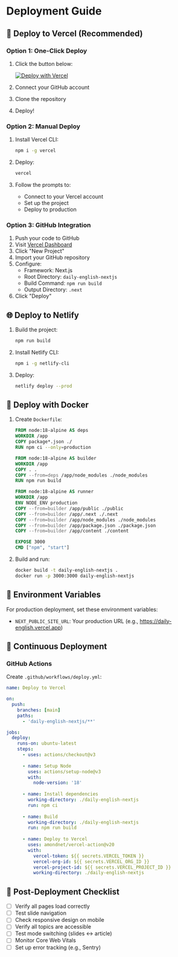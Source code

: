 # Deployment Guide

## 🚀 Deploy to Vercel (Recommended)

### Option 1: One-Click Deploy
1. Click the button below:
   
   [![Deploy with Vercel](https://vercel.com/button)](https://vercel.com/new/clone?repository-url=https://github.com/yourusername/daily-english-topic/tree/main/daily-english-nextjs)

2. Connect your GitHub account
3. Clone the repository
4. Deploy!

### Option 2: Manual Deploy
1. Install Vercel CLI:
   ```bash
   npm i -g vercel
   ```

2. Deploy:
   ```bash
   vercel
   ```

3. Follow the prompts to:
   - Connect to your Vercel account
   - Set up the project
   - Deploy to production

### Option 3: GitHub Integration
1. Push your code to GitHub
2. Visit [Vercel Dashboard](https://vercel.com/dashboard)
3. Click "New Project"
4. Import your GitHub repository
5. Configure:
   - Framework: Next.js
   - Root Directory: `daily-english-nextjs`
   - Build Command: `npm run build`
   - Output Directory: `.next`
6. Click "Deploy"

## 🌐 Deploy to Netlify

1. Build the project:
   ```bash
   npm run build
   ```

2. Install Netlify CLI:
   ```bash
   npm i -g netlify-cli
   ```

3. Deploy:
   ```bash
   netlify deploy --prod
   ```

## 🐳 Deploy with Docker

1. Create `Dockerfile`:
   ```dockerfile
   FROM node:18-alpine AS deps
   WORKDIR /app
   COPY package*.json ./
   RUN npm ci --only=production

   FROM node:18-alpine AS builder
   WORKDIR /app
   COPY . .
   COPY --from=deps /app/node_modules ./node_modules
   RUN npm run build

   FROM node:18-alpine AS runner
   WORKDIR /app
   ENV NODE_ENV production
   COPY --from=builder /app/public ./public
   COPY --from=builder /app/.next ./.next
   COPY --from=builder /app/node_modules ./node_modules
   COPY --from=builder /app/package.json ./package.json
   COPY --from=builder /app/content ./content

   EXPOSE 3000
   CMD ["npm", "start"]
   ```

2. Build and run:
   ```bash
   docker build -t daily-english-nextjs .
   docker run -p 3000:3000 daily-english-nextjs
   ```

## 📝 Environment Variables

For production deployment, set these environment variables:

- `NEXT_PUBLIC_SITE_URL`: Your production URL (e.g., https://daily-english.vercel.app)

## 🔄 Continuous Deployment

### GitHub Actions
Create `.github/workflows/deploy.yml`:

```yaml
name: Deploy to Vercel

on:
  push:
    branches: [main]
    paths:
      - 'daily-english-nextjs/**'

jobs:
  deploy:
    runs-on: ubuntu-latest
    steps:
      - uses: actions/checkout@v3
      
      - name: Setup Node
        uses: actions/setup-node@v3
        with:
          node-version: '18'
          
      - name: Install dependencies
        working-directory: ./daily-english-nextjs
        run: npm ci
        
      - name: Build
        working-directory: ./daily-english-nextjs
        run: npm run build
        
      - name: Deploy to Vercel
        uses: amondnet/vercel-action@v20
        with:
          vercel-token: ${{ secrets.VERCEL_TOKEN }}
          vercel-org-id: ${{ secrets.VERCEL_ORG_ID }}
          vercel-project-id: ${{ secrets.VERCEL_PROJECT_ID }}
          working-directory: ./daily-english-nextjs
```

## 🎯 Post-Deployment Checklist

- [ ] Verify all pages load correctly
- [ ] Test slide navigation
- [ ] Check responsive design on mobile
- [ ] Verify all topics are accessible
- [ ] Test mode switching (slides ↔ article)
- [ ] Monitor Core Web Vitals
- [ ] Set up error tracking (e.g., Sentry)